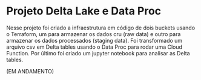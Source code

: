 <h1>Projeto Delta Lake e Data Proc</h1>

Nesse projeto foi criado a infraestrutura em código de dois buckets usando o Terraform, um para armazenar os dados cru (raw data) e outro para armazenar os dados processados (staging data).
Foi transformado um arquivo csv em Delta tables usando o Data Proc para rodar uma Cloud Function.
Por último foi criado um jupyter notebook para analisar as Delta tables.

(EM ANDAMENTO)